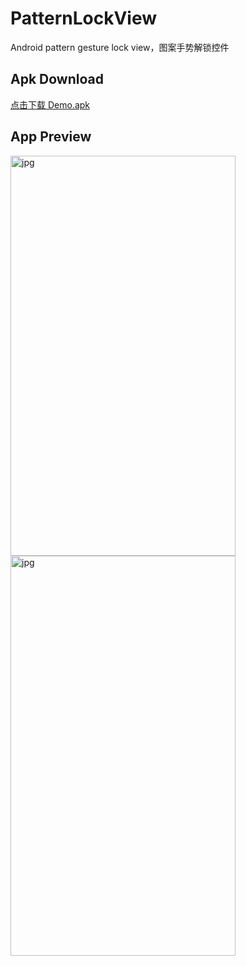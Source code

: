 # PatternLockView
Android pattern gesture lock view，图案手势解锁控件

## Apk Download
[点击下载 Demo.apk](apk/app-debug.apk)

## App Preview

<img src="art/device1.jpg" width="360" height="640" alt="jpg"/>
<img src="art/device2.jpg" width="360" height="640" alt="jpg"/>
